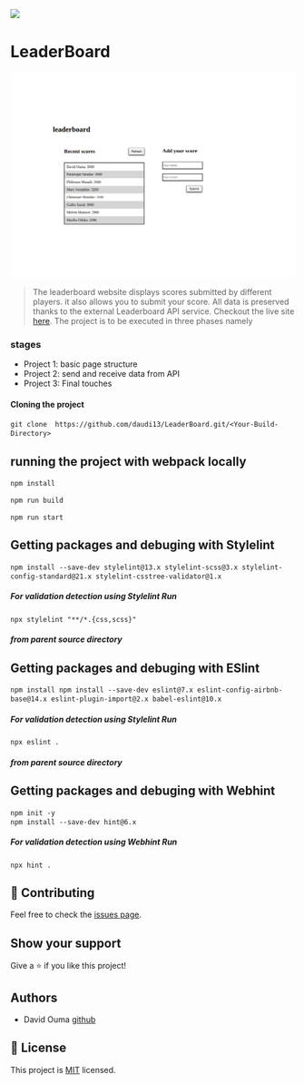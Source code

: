 ![](https://img.shields.io/badge/Microverse-blueviolet)

# LeaderBoard

![screenshot](./leaderBoard.png)

> The leaderboard website displays scores submitted by different players. it also allows you to submit your score. All data is preserved thanks to the external Leaderboard API service. Checkout the live site [here](https://github.com/daudi13/LeaderBoard/settings/pages). The project is to be executed in three phases namely

### stages

- Project 1: basic page structure
- Project 2: send and receive data from API
- Project 3: Final touches

#### Cloning the project
```
git clone  https://github.com/daudi13/LeaderBoard.git/<Your-Build-Directory>
```

## running the project with webpack locally
```
npm install
```

```
npm run build
```

```
npm run start
```

## Getting packages and debuging with Stylelint
```
npm install --save-dev stylelint@13.x stylelint-scss@3.x stylelint-config-standard@21.x stylelint-csstree-validator@1.x
```
##### For validation detection using Stylelint Run
```
npx stylelint "**/*.{css,scss}"
```
##### from parent source directory

## Getting packages and debuging with ESlint
```
npm install npm install --save-dev eslint@7.x eslint-config-airbnb-base@14.x eslint-plugin-import@2.x babel-eslint@10.x
```
##### For validation detection using Stylelint Run
```
npx eslint .
```
##### from parent source directory

## Getting packages and debuging with Webhint
```
npm init -y
npm install --save-dev hint@6.x
```
##### For validation detection using Webhint Run
```
npx hint .
```

 ## 🤝 Contributing

Feel free to check the [issues page](../../issues/).

## Show your support

Give a ⭐️ if you like this project!

## Authors

- David Ouma [github](https://github.com/daudi13)
## 📝 License

This project is [MIT](./LICENCE) licensed.